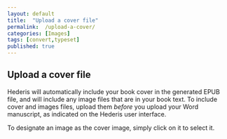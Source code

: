 ```yaml
---
layout: default
title:  "Upload a cover file"
permalink:  /upload-a-cover/
categories: [Images]
tags: [convert,typeset]
published: true
---
```


<section data-type="chapter" class="hsecchapter" data-hederis-type="hsecchapter" id="upload-a-cover" data-pi-attrs="id: upload-a-cover; data-tags: convert,typeset;" role="doc-chapter" data-tags="convert,typeset" data-author-name=" " data-book-title=" " title="Upload a cover file"><h1 data-hederis-type="hblkchaptitle" class="hblkchaptitle" id="p4n8pT0J3">Upload a cover file</h1><p class="hblkp" data-hederis-type="hblkp" id="piiAFZLYE">Hederis will automatically include your book cover in the generated EPUB file, and will include any image files that are in your book text. To include cover and images files, upload them <em data-hederis-type="hspanem" id="p3MAyunWh">before </em>you upload your Word manuscript, as indicated on the Hederis user interface.</p><p class="hblkp" data-hederis-type="hblkp" id="p63CiIzhf">To designate an image as the cover image, simply click on it to select it.</p></section>